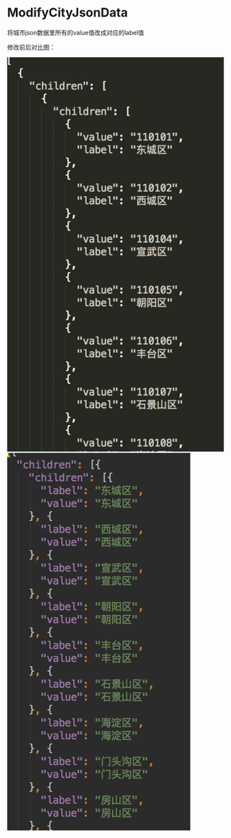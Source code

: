 # ModifyCityJsonData
将城市json数据里所有的value值改成对应的label值

修改前后对比图：


![image](https://github.com/u011556490/ModifyCityJsonData/blob/master/%E4%BF%9D%E5%AD%98%E4%BD%8D%E7%BD%AE/Before.png)
![image](https://github.com/u011556490/ModifyCityJsonData/blob/master/%E4%BF%9D%E5%AD%98%E4%BD%8D%E7%BD%AE/Modified.png)
